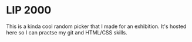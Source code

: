 # LIP 2000

This is a kinda cool random picker that I made for an exhibition. It's hosted here so I can practse my git and HTML/CSS skills.
